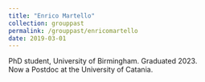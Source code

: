 ```yaml
---
title: "Enrico Martello"
collection: grouppast
permalink: /grouppast/enricomartello
date: 2019-03-01
---
```

PhD student, University of Birmingham. Graduated 2023.   <br/>
Now a Postdoc at the University of Catania. 
